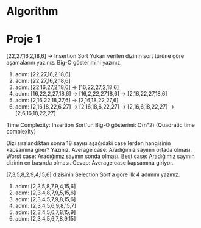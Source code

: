 # Algorithm
# Proje 1

[22,27,16,2,18,6] -> Insertion Sort
Yukarı verilen dizinin sort türüne göre aşamalarını yazınız. Big-O gösterimini yazınız.

1. adım: [22,27,16,2,18,6]
2. adım: [22,27,16,2,18,6]
3. adım: [22,16,27,2,18,6] -> [16,22,27,2,18,6]
4. adım: [16,22,2,27,18,6] -> [16,2,22,27,18,6] -> [2,16,22,27,18,6]
5. adım: [2,16,22,18,27,6] -> [2,16,18,22,27,6]
6. adım: [2,16,18,22,6,27] -> [2,16,18,6,22,27] -> [2,16,6,18,22,27] -> [2,6,16,18,22,27]

Time Complexity: 
Insertion Sort'un Big-O gösterimi: O(n^2) (Quadratic time complexity)

Dizi sıralandıktan sonra 18 sayısı aşağıdaki case'lerden hangisinin kapsamına girer? Yazınız.
Average case: Aradığımız sayının ortada olması.
Worst case: Aradığımız sayının sonda olması.
Best case: Aradığımız sayının dizinin en başında olması.
Cevap: Average case kapsamına giriyor.

[7,3,5,8,2,9,4,15,6] dizisinin Selection Sort'a göre ilk 4 adımını yazınız.
1. adım: [2,3,5,8,7,9,4,15,6]
2. adım: [2,3,4,8,7,9,5,15,6]
3. adım: [2,3,4,5,7,9,8,15,6]
4. adım: [2,3,4,5,6,9,8,15,7]
5. adım: [2,3,4,5,6,7,8,15,9]
6. adım: [2,3,4,5,6,7,8,9,15]
